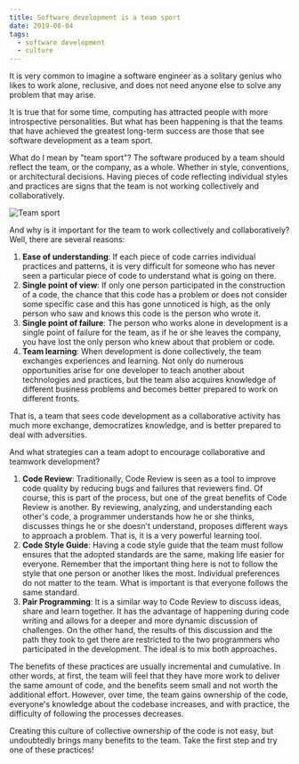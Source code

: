 ```yaml
---
title: Software development is a team sport
date: 2019-08-04
tags:
  - software development
  - culture
---
```


It is very common to imagine a software engineer as a solitary genius who likes to work alone, reclusive, and does not need anyone else to solve any problem that may arise.

It is true that for some time, computing has attracted people with more introspective personalities. But what has been happening is that the teams that have achieved the greatest long-term success are those that see software development as a team sport.

What do I mean by "team sport"? The software produced by a team should reflect the team, or the company, as a whole. Whether in style, conventions, or architectural decisions. Having pieces of code reflecting individual styles and practices are signs that the team is not working collectively and collaboratively.

![Team sport](/images/soccer-team.jpg)

And why is it important for the team to work collectively and collaboratively? Well, there are several reasons:

1. **Ease of understanding**: If each piece of code carries individual practices and patterns, it is very difficult for someone who has never seen a particular piece of code to understand what is going on there.
2. **Single point of view**: If only one person participated in the construction of a code, the chance that this code has a problem or does not consider some specific case and this has gone unnoticed is high, as the only person who saw and knows this code is the person who wrote it.
3. **Single point of failure**: The person who works alone in development is a single point of failure for the team, as if he or she leaves the company, you have lost the only person who knew about that problem or code.
4. **Team learning**: When development is done collectively, the team exchanges experiences and learning. Not only do numerous opportunities arise for one developer to teach another about technologies and practices, but the team also acquires knowledge of different business problems and becomes better prepared to work on different fronts.

That is, a team that sees code development as a collaborative activity has much more exchange, democratizes knowledge, and is better prepared to deal with adversities.

And what strategies can a team adopt to encourage collaborative and teamwork development?

1. **Code Review**: Traditionally, Code Review is seen as a tool to improve code quality by reducing bugs and failures that reviewers find. Of course, this is part of the process, but one of the great benefits of Code Review is another. By reviewing, analyzing, and understanding each other's code, a programmer understands how he or she thinks, discusses things he or she doesn't understand, proposes different ways to approach a problem. That is, it is a very powerful learning tool.
2. **Code Style Guide**: Having a code style guide that the team must follow ensures that the adopted standards are the same, making life easier for everyone. Remember that the important thing here is not to follow the style that one person or another likes the most. Individual preferences do not matter to the team. What is important is that everyone follows the same standard.
3. **Pair Programming**: It is a similar way to Code Review to discuss ideas, share and learn together. It has the advantage of happening during code writing and allows for a deeper and more dynamic discussion of challenges. On the other hand, the results of this discussion and the path they took to get there are restricted to the two programmers who participated in the development. The ideal is to mix both approaches.

The benefits of these practices are usually incremental and cumulative. In other words, at first, the team will feel that they have more work to deliver the same amount of code, and the benefits seem small and not worth the additional effort. However, over time, the team gains ownership of the code, everyone's knowledge about the codebase increases, and with practice, the difficulty of following the processes decreases.

Creating this culture of collective ownership of the code is not easy, but undoubtedly brings many benefits to the team. Take the first step and try one of these practices!